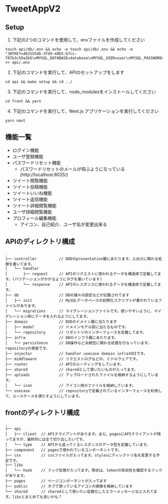 # TweetAppV2

## Setup
1. 下記の2つのコマンドを使用して、envファイルを作成してください
```
touch api/db/.env && echo -e touch api/db/.env && echo -e "JWTKEY=462555db-3fd9-e8b5-b7cc-f87b3c59a2b5\nMYSQL_DATABASE=database\nMYSQL_USER=user\nMYSQL_PASSWORD=password\nMYSQL_ROOT_PASSWORD=root_password\nMYSQL_HOST=db\nSMTP_HOST=smtp\nAPI_PORT=8080" >> api/.env
```
2. 下記のコマンドを実行して、APIのセットアップをします
```
cd api && make setup && cd ../
```
3. 下記のコマンドを実行して、node_modulesをインストールしてください
```
cd front && yarn
```
4. 下記のコマンドを実行して、Next.js アプリケーションを実行してください
```
yarn next
```



## 機能一覧
- ログイン機能
- ユーザ登録機能
- パスワードリセット機能
    - パスワードリセットのメールが飛ぶようになっている(http://localhost:8025/)
- ツイート閲覧機能
- ツイート投稿機能
- ツイートいいね機能
- ツイート返信機能
- ツイート詳細閲覧機能
- ユーザ詳細閲覧機能
- プロフィール編集機能
    - アイコン、自己紹介、ユーザ名が変更出来る

## APIのディレクトリ構成
```
.
├── controller          // DDDのpresentation層にあたります。入出力に関わる処理を書いてます。
│   └── handler
│       ├── request     // APIのリクエストに使われるデータを構造体で定義してます。(バリデーションがかかるようにタグを書いています)
│       └── response    // APIのレスポンスに使われるデータを構造体で定義してます。
├── db                  // DBの諸々の設定などが記載されてます
│   ├── init            // MySQLデータベースの初期化スクリプトが書かれているファイルがあります。
│   └── migrations      // マイグレーションファイルです。使いやすいように、マイグレーション時にデータを入れるようにしてます。
├── domain              // DDDのドメイン層に当たります
│   ├── model           // ドメインモデル図に当たるものです。
│   └── repository      // リポジトリのインターフェースを定義してます。
├── infra               // DBのインフラ層にあたります。
│   └── persistence     // DB操作など永続性に関わる処理を行なっています。repositoryの実装です。
├── injector            // handler usecase domain infraのDIです。
├── middleware          // リクエストログなどの、ミドルウェアです。
├── router              // APIのルーティングをしています。
├── shared              // sharedとして使いたいものが入ってます。
├── uploads             // アップロードされたファイルを格納するようにしています。
│   └── icon            // アイコン用のファイルを格納しています。
└── usecase             // repositoryで定義されているインターフェースを利用して、ユースケースを満たすようにしています。
```

## frontのディレクトリ構成
```
.
├── api
│   ├── client  // APIクライアントがあります。まだ、pagesにAPIクライアントが残ってますが、最終的には全て切り出したいです。
│   └── type    // APIから返ってくるレスポンスのデータ型を定義しています。
├── component   // pagesで使われているコンポーネントです。
├── css         // cssファイルが入ってます。stylesにディレクトリ名を変更する予定です。
├── libs
│   └── hook    // フック処理が入ってます。現状は、tokenの有効性を確認するフックがあります。
├── pages       // ページコンポーネントが入ってます
├── public      // タブで使っているアイコンの画像を格納しています
└── shared      // sharedとして使いたい定数化したエラーメッセージなど入れてます。libsとまとめても良いかも？
```
